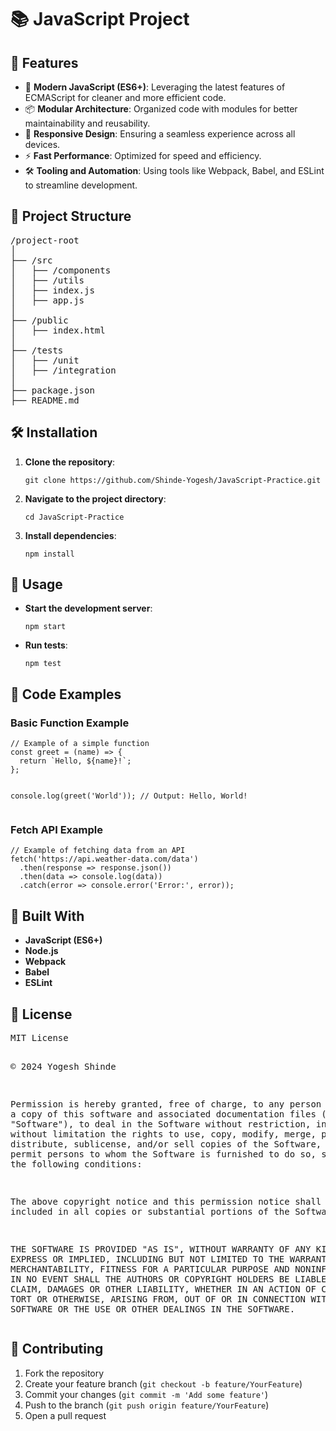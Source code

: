 <h1>📚 JavaScript Project</h1>

<h2>🚀 Features</h2>
<ul>
  <li>🌟 <strong>Modern JavaScript (ES6+)</strong>: Leveraging the latest features of ECMAScript for cleaner and more efficient code.</li>
  <li>📦 <strong>Modular Architecture</strong>: Organized code with modules for better maintainability and reusability.</li>
  <li>🎨 <strong>Responsive Design</strong>: Ensuring a seamless experience across all devices.</li>
  <li>⚡ <strong>Fast Performance</strong>: Optimized for speed and efficiency.</li>
  <li>🛠️ <strong>Tooling and Automation</strong>: Using tools like Webpack, Babel, and ESLint to streamline development.</li>
</ul>

<h2>📂 Project Structure</h2>
<pre>
/project-root
│
├── /src
│   ├── /components
│   ├── /utils
│   ├── index.js
│   ├── app.js
│
├── /public
│   ├── index.html
│
├── /tests
│   ├── /unit
│   ├── /integration
│
├── package.json
├── README.md
</pre>

<h2>🛠️ Installation</h2>
<ol>
  <li><strong>Clone the repository</strong>:
    <pre><code>git clone https://github.com/Shinde-Yogesh/JavaScript-Practice.git</code></pre>
  </li>
  <li><strong>Navigate to the project directory</strong>:
    <pre><code>cd JavaScript-Practice</code></pre>
  </li>
  <li><strong>Install dependencies</strong>:
    <pre><code>npm install</code></pre>
  </li>
</ol>

<h2>🧩 Usage</h2>
<ul>
  <li><strong>Start the development server</strong>:
    <pre><code>npm start</code></pre>
  </li>
  <li><strong>Run tests</strong>:
    <pre><code>npm test</code></pre>
  </li>
</ul>

<h2>📜 Code Examples</h2>

<h3>Basic Function Example</h3>
<pre><code>// Example of a simple function
const greet = (name) => {
  return `Hello, ${name}!`;
};

console.log(greet('World')); // Output: Hello, World!
</code></pre>

<h3>Fetch API Example</h3>
<pre><code>// Example of fetching data from an API
fetch('https://api.weather-data.com/data')
  .then(response => response.json())
  .then(data => console.log(data))
  .catch(error => console.error('Error:', error));
</code></pre>

<h2>🔧 Built With</h2>
<ul>
  <li><strong>JavaScript (ES6+)</strong></li>
  <li><strong>Node.js</strong></li>
  <li><strong>Webpack</strong></li>
  <li><strong>Babel</strong></li>
  <li><strong>ESLint</strong></li>
</ul>

<h2>📄 License</h2>
<pre>
MIT License

&copy; 2024 Yogesh Shinde

Permission is hereby granted, free of charge, to any person obtaining a copy of this software and associated documentation files (the "Software"), to deal in the Software without restriction, including without limitation the rights to use, copy, modify, merge, publish, distribute, sublicense, and/or sell copies of the Software, and to permit persons to whom the Software is furnished to do so, subject to the following conditions:

The above copyright notice and this permission notice shall be included in all copies or substantial portions of the Software.

THE SOFTWARE IS PROVIDED "AS IS", WITHOUT WARRANTY OF ANY KIND, EXPRESS OR IMPLIED, INCLUDING BUT NOT LIMITED TO THE WARRANTIES OF MERCHANTABILITY, FITNESS FOR A PARTICULAR PURPOSE AND NONINFRINGEMENT. IN NO EVENT SHALL THE AUTHORS OR COPYRIGHT HOLDERS BE LIABLE FOR ANY CLAIM, DAMAGES OR OTHER LIABILITY, WHETHER IN AN ACTION OF CONTRACT, TORT OR OTHERWISE, ARISING FROM, OUT OF OR IN CONNECTION WITH THE SOFTWARE OR THE USE OR OTHER DEALINGS IN THE SOFTWARE.
</pre>

<h2>🤝 Contributing</h2>
<ol>
  <li>Fork the repository</li>
  <li>Create your feature branch (<code>git checkout -b feature/YourFeature</code>)</li>
  <li>Commit your changes (<code>git commit -m 'Add some feature'</code>)</li>
  <li>Push to the branch (<code>git push origin feature/YourFeature</code>)</li>
  <li>Open a pull request</li>
</ol>
